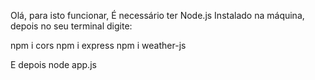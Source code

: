 Olá, para isto funcionar, É necessário ter Node.js Instalado na máquina, depois no seu terminal digite:

npm i cors
npm i express
npm i weather-js

E depois
node app.js
